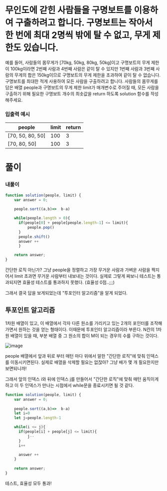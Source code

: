 # 무인도에 갇힌 사람들을 구명보트를 이용하여 구출하려고 합니다. 구명보트는 작아서 한 번에 최대 2명씩 밖에 탈 수 없고, 무게 제한도 있습니다.

예를 들어, 사람들의 몸무게가 [70kg, 50kg, 80kg, 50kg]이고 구명보트의 무게 제한이 100kg이라면 2번째 사람과 4번째 사람은 같이 탈 수 있지만 1번째 사람과 3번째 사람의 무게의 합은 150kg이므로 구명보트의 무게 제한을 초과하여 같이 탈 수 없습니다.
구명보트를 최대한 적게 사용하여 모든 사람을 구출하려고 합니다.
사람들의 몸무게를 담은 배열 people과 구명보트의 무게 제한 limit가 매개변수로 주어질 때, 모든 사람을 구출하기 위해 필요한 구명보트 개수의 최솟값을 return 하도록 solution 함수를 작성해주세요.

### 입출력 예시
people|	limit	| return |
|----------|------|------|
|[70, 50, 80, 50]|100|3|
|[70, 80, 50]|100|3|

# 풀이
### 내풀이
```javascript
function solution(people, limit) {
    var answer = 0;
    
    people.sort((a,b)=>  b-a)

    while(people.length > 0){
      if(people[0] + people[people.length-1] <= limit){
          people.pop()
      }
      people.shift()
      answer ++
      }

    return answer;
}
```
간단한 로직 아닌가?
그냥 people을 정렬하고 가장 무거운 사람과 가벼운 사람을 짝지어서 limit 초과면 무거운 사람부터 내보내는 것이다.
실제로 그렇게 짜보니 테스트는 통과되지면 효율성 테스트를 통과하지 못했다. (효율성 0점..;;;)

그래서 결국 답을 보게되었는데 "투포인터 알고리즘"을 알게 되었다.

## 투포인트 알고리즘
1차원 배열이 있고, 이 배열에서 각자 다른 원소를 가리키고 있는 2개의 포인터를 조작해가면서 원하는 것을 얻는 형태이다. 
이때문에 투포인터 알고리즘이라 부른다. N칸의 1차원 배열이 있을 때, 부분 배열 중 그 원소의 합이 M이 되는 경우의 수를 구하는 것이다.

![image](https://user-images.githubusercontent.com/91925895/172278019-e9bbefc0-5af6-4c32-9567-7321a39323c1.png)

people 배열에서 앞과 뒤로 부터 매턴 마다 위에서 말한 "간단한 로직"에 맞춰 인덱스를 이동시키면된다.
실제로 배열을 삭제할 필요는 없잖아? 그냥 배가 몇 개 필요한지만 보면되니까!

그래서 앞의 인덱스 i와 뒤에 인덱스 j를 만들어서 "간단한 로직"에 맞춰 매턴 움직이게하고 이 두 인덱스가 만나는 시점에서 while문을 종료시키면 될 것 같다.


```javascript
function solution(people, limit) {
    var answer = 0;
    
    people.sort((a,b)=>  b-a)
    let i=0
    let j=people.length-1

    while(i <= j){
      if(people[i] + people[j] <= limit){
          j--
      }
      i++

      answer ++
    }
    
    return answer;
}

```

테스트, 효율성 모두 통과!
